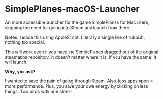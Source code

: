 # SimplePlanes-macOS-Launcher
An more accessible launcher for the game SimplePlanes for Mac users, skipping the need for going into Steam and launch from there.

Notes: I made this using AppleScript. Literally a single line of rubbish, nothing too special. 

This will work even if you have the SimplePlanes dragged out of the original steamapps repository. It doesn't matter where it is, if you have the game, it will launch. 

**Why, you ask?**

I wanted to save the pain of going through Steam. Also, less apps open = more performance. Plus, you save your own energy by clicking on less things. Two birds with one stone!
